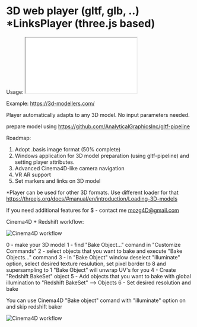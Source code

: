 # 3D web player (gltf, glb, ..) *LinksPlayer (three.js based)

Usage: <iframe src="LinksPlayer.htm?id=1" allowfullscreen></iframe>

Example: https://3d-modellers.com/

Player automatically adapts to any 3D model. No input parameters needed.

prepare model using https://github.com/AnalyticalGraphicsInc/gltf-pipeline

Roadmap:
1. Adopt .basis image format (50% complete)
2. Windows application for 3D model preparation (using gltf-pipeline) and setting player attributes.
3. Advanced Cinema4D-like camera navigation
4. VR AR support
5. Set markers and links on 3D model

*Player can be used for other 3D formats. Use different loader for that https://threejs.org/docs/#manual/en/introduction/Loading-3D-models

If you need additional features for $ - contact me mozg4D@gmail.com

Cinema4D + Redshift workflow:

![Cinema4D workflow](https://github.com/mozg4D/gltf-web-player/blob/master/cinema4d_2.jpg)

0 - make your 3D model
1 - find "Bake Object..." comand in "Customize Commands"
2 - select objects that you want to bake and execute "Bake Objects..." command
3 - In "Bake Object" window deselect "illuminate" option, select desired texture resulution, set pixel border to 8 and supersampling to 1
"Bake Object" will unwrap UV's for you
4 - Create "Redshift BakeSet" object
5 - Add objects that you want to bake with global illumination to "Redshift BakeSet" --> Objects
6 - Set desired resolution and bake

You can use Cinema4D "Bake object" comand with "illuminate" option on and skip redshift baker

![Cinema4D workflow](https://github.com/mozg4D/gltf-web-player/blob/master/cinema4d_1.jpg)




